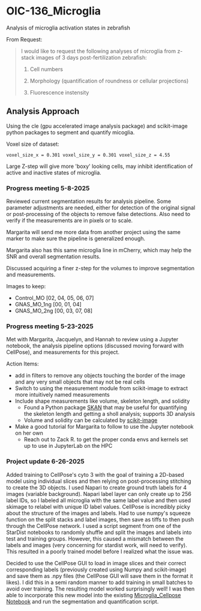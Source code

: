 # OIC-136_Microglia
Analysis of microglia activation states in zebrafish

From Request:
>I would like to request the following analyses of microglia from z-stack images of 3 days post-fertilization zebrafish:
>
> 1. Cell numbers
>
> 2. Morphology (quantification of roundness or cellular projections)
>
> 3. Fluorescence instensity

## Analysis Approach
Using the cle (gpu accelerated image analysis package) and scikit-image python packages to segment and quantify micoglia.

Voxel size of dataset:

`voxel_size_x = 0.301
voxel_size_y = 0.301
voxel_size_z = 4.55`

Large Z-step will give more 'boxy' looking cells, may inhibit identification of active and inactive states of microglia.

### Progress meeting 5-8-2025
Reviewed current segmentation results for analysis pipeline. Some parameter adjustments are needed, either for detection of the original signal or post-processing of the objects to remove false detections. Also need to verify if the measurements are in pixels or to scale.

Margarita will send me more data from another project using the same marker to make sure the pipeline is generalized enough.

Margarita also has this same microglia line in mCherry, which may help the SNR and overall segmentation results. 

Discussed acquiring a finer z-step for the volumes to improve segmentation and measurements.

Images to keep:
- Control_MO [02, 04, 05, 06, 07]
- GNAS_MO_1ng [00, 01, 04]
- GNAS_MO_2ng [00, 03, 07, 08]

### Progress meeting 5-23-2025
Met with Margarita, Jacquelyn, and Hannah to review using a Jupyter notebook, the analysis pipeline options (discussed moving forward with CellPose), and measurements for this project. 

Action Items:
- add in filters to remove any objects touching the border of the image and any very small objects that may not be real cells
- Switch to using the measurement module from scikit-image to extract more intuitively named measurements
- Include shape measurements like volume, skeleton length, and solidity
    - Found a Python package [SKAN](https://skeleton-analysis.org/stable/getting_started/index.html) that may be useful for quantifying the skeleton length and getting a sholl analysis; supports 3D analysis
    - Volume and solidity can be calculated by [scikit-image](https://scikit-image.org/docs/dev/api/skimage.measure.html#skimage.measure.regionprops)
- Make a good tutorial for Margarita to follow to use the Jupyter notebook on her own
    - Reach out to Zack R. to get the proper conda envs and kernels set up to use in JupyterLab on the HPC

### Project update 6-26-2025
Added training to CellPose's cyto 3 with the goal of training a 2D-based model using individual slices and then relying on post-processing stitching to create the 3D objects. I used Napari to create ground truth labels for 4 images (variable background). Napari label layer can only create up to 256 label IDs, so I labeled all microglia with the same label value and then used skimage to relabel with unique ID label values. CellPose is incredibly picky about the structure of the images and labels. Had to use numpy's squeeze function on the split stacks and label images, then save as tiffs to then push through the CellPose network. I used a script segment from one of the StarDist notebooks to randomly shuffle and split the images and labels into test and training groups. However, this caused a mismatch between the labels and images (very concerning for stardist work, will need to verify). This resulted in a poorly trained model before I realized what the issue was. 

Decided to use the CellPose GUI to load in image slices and their correct corresponding labels (previously created using Numpy and scikit-image) and save them as .npy files (the CellPose GUI will save them in the format it likes). I did this in a semi random manner to add training in small batches to avoid over training. The resulting model worked surprisingly well! I was then able to incorporate this new model into the existing [Microglia_Cellpose Notebook](/Microglia_CellPose.ipynb) and run the segmentation and quantification script.